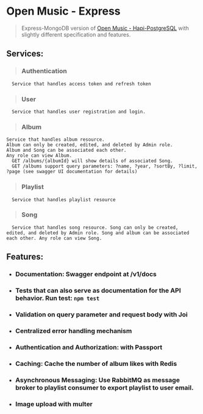 # Open Music - Express

> Express-MongoDB version of [Open Music - Hapi-PostgreSQL](https://github.com/triwjy/open-music) with slightly different specification and features.

## Services:

> ### Authentication

```
  Service that handles access token and refresh token
```

> ### User

```
  Service that handles user registration and login.
```

> ### Album

```
Service that handles album resource.
Album can only be created, edited, and deleted by Admin role.
Album and Song can be associated each other.
Any role can view Album.
  GET /albums/{albumId} will show details of associated Song.
  GET /albums support query parameters: ?name, ?year, ?sortBy, ?limit, ?page (see swagger UI documentation for details)
```

> ### Playlist

```
  Service that handles playlist resource
```

> ### Song

```
  Service that handles song resource. Song can only be created, edited, and deleted by Admin role. Song and album can be associated each other. Any role can view Song.
```

## Features:

- ### Documentation: Swagger endpoint at /v1/docs

- ### Tests that can also serve as documentation for the API behavior. Run test: `npm test`

- ### Validation on query parameter and request body with Joi

- ### Centralized error handling mechanism

- ### Authentication and Authorization: with Passport

- ### Caching: Cache the number of **album likes** with Redis

- ### Asynchronous Messaging: Use RabbitMQ as message broker to playlist consumer to export playlist to user email.

- ### Image upload with multer
